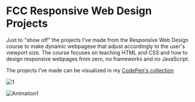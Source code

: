 # FCC Responsive Web Design Projects

Just to "show off" the projects I've made from the Responsive Web Design course to make dynamic webpagese that adjust accordingly to the user's viewport size. The course focuses on teaching HTML and CSS and how to design responsive webpages from zero, no frameworks and no JavaScript.

The projects I've made can be visualized in my [CodePen's collection](https://codepen.io/collection/rxemqV)

![1](https://github.com/1898Angelo/responsive-web-design-projects/assets/123282394/d9c75f45-daa1-4d64-b1c7-959a0aca2360)

![Animation1](https://github.com/1898Angelo/responsive-web-design-projects/assets/123282394/12579cde-c785-4a87-b50c-0abbffe9196c)

